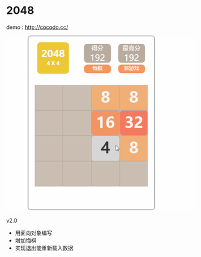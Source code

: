 # 2048


demo : http://cocodo.cc/

![](https://github.com/johenrre/2048/blob/master/2048demo.gif)  

v2.0 
- 用面向对象编写  
- 增加悔棋
- 实现退出能重新载入数据
